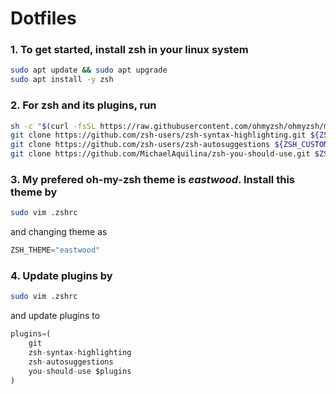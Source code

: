 # Dotfiles

### 1. To get started, install zsh in your linux system

```bash
sudo apt update && sudo apt upgrade
sudo apt install -y zsh
```

### 2. For zsh and its plugins, run

```bash
sh -c "$(curl -fsSL https://raw.githubusercontent.com/ohmyzsh/ohmyzsh/master/tools/install.sh)" &&
git clone https://github.com/zsh-users/zsh-syntax-highlighting.git ${ZSH_CUSTOM:-~/.oh-my-zsh/custom}/plugins/zsh-syntax-highlighting &&
git clone https://github.com/zsh-users/zsh-autosuggestions ${ZSH_CUSTOM:-~/.oh-my-zsh/custom}/plugins/zsh-autosuggestions &&
git clone https://github.com/MichaelAquilina/zsh-you-should-use.git $ZSH_CUSTOM/plugins/you-should-use

```

### 3. My prefered oh-my-zsh theme is *eastwood*. Install this theme by

```bash
sudo vim .zshrc
```
and changing theme as 

```python
ZSH_THEME="eastwood"
```

### 4. Update plugins by 
```bash
sudo vim .zshrc
```

and update plugins to 

```python
plugins=(
	git 
	zsh-syntax-highlighting
	zsh-autosuggestions
	you-should-use $plugins
)
```

